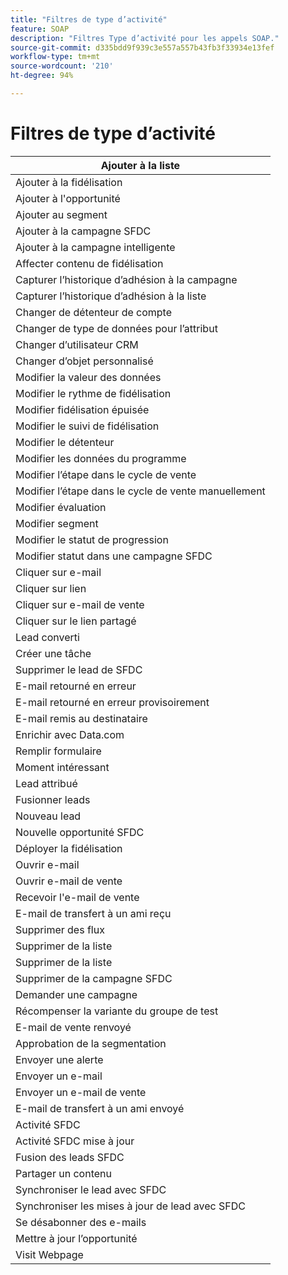 ```yaml
---
title: "Filtres de type d’activité"
feature: SOAP
description: "Filtres Type d’activité pour les appels SOAP."
source-git-commit: d335bdd9f939c3e557a557b43fb3f33934e13fef
workflow-type: tm+mt
source-wordcount: '210'
ht-degree: 94%

---
```



# Filtres de type d’activité

| Ajouter à la liste |
|-------------------------------------|
| Ajouter à la fidélisation |
| Ajouter à l&#39;opportunité |
| Ajouter au segment |
| Ajouter à la campagne SFDC |
| Ajouter à la campagne intelligente |
| Affecter contenu de fidélisation |
| Capturer l’historique d’adhésion à la campagne |
| Capturer l’historique d’adhésion à la liste |
| Changer de détenteur de compte |
| Changer de type de données pour l’attribut |
| Changer d’utilisateur CRM |
| Changer d’objet personnalisé |
| Modifier la valeur des données |
| Modifier le rythme de fidélisation |
| Modifier fidélisation épuisée |
| Modifier le suivi de fidélisation |
| Modifier le détenteur |
| Modifier les données du programme |
| Modifier l’étape dans le cycle de vente |
| Modifier l’étape dans le cycle de vente manuellement |
| Modifier évaluation |
| Modifier segment |
| Modifier le statut de progression |
| Modifier statut dans une campagne SFDC |
| Cliquer sur e-mail |
| Cliquer sur lien |
| Cliquer sur e-mail de vente |
| Cliquer sur le lien partagé |
| Lead converti |
| Créer une tâche |
| Supprimer le lead de SFDC |
| E-mail retourné en erreur |
| E-mail retourné en erreur provisoirement |
| E-mail remis au destinataire |
| Enrichir avec Data.com |
| Remplir formulaire |
| Moment intéressant |
| Lead attribué |
| Fusionner leads |
| Nouveau lead |
| Nouvelle opportunité SFDC |
| Déployer la fidélisation |
| Ouvrir e-mail |
| Ouvrir e-mail de vente |
| Recevoir l&#39;e-mail de vente |
| E-mail de transfert à un ami reçu |
| Supprimer des flux |
| Supprimer de la liste |
| Supprimer de la liste |
| Supprimer de la campagne SFDC |
| Demander une campagne |
| Récompenser la variante du groupe de test |
| E-mail de vente renvoyé |
| Approbation de la segmentation |
| Envoyer une alerte |
| Envoyer un e-mail |
| Envoyer un e-mail de vente |
| E-mail de transfert à un ami envoyé |
| Activité SFDC |
| Activité SFDC mise à jour |
| Fusion des leads SFDC |
| Partager un contenu |
| Synchroniser le lead avec SFDC |
| Synchroniser les mises à jour de lead avec SFDC |
| Se désabonner des e-mails |
| Mettre à jour l’opportunité |
| Visit Webpage |
